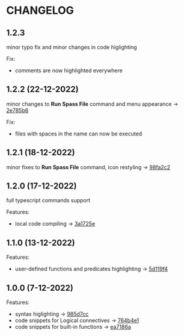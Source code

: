 # CHANGELOG

## 1.2.3 

minor typo fix and minor changes in code higlighting

Fix:
- comments are now highlighted everywhere

## 1.2.2 (22-12-2022)

minor changes to **Run Spass File** command and menu appearance -> [2e785b6](https://github.com/Ghiiso/Spass-VS-Code-extension/tree/2e785b60e8462c47d44eef0341dd4685a4c76593)

Fix:
- files with spaces in the name can now be executed

## 1.2.1 (18-12-2022)

minor fixes to **Run Spass File** command, icon restyling -> [98fa2c2](https://github.com/Ghiiso/Spass-VS-Code-extension/tree/98fa2c263e778a24e66a263929a12083ba6a9f47)

## 1.2.0 (17-12-2022)

full typescript commands support

Features:
- local code compiling -> [3a1725e](https://github.com/Ghiiso/Spass-VS-Code-extension/tree/3a1725e949702548c49d4a05f23ee2caab3803af)

## 1.1.0 (13-12-2022)

Features:
- user-defined functions and predicates highlighting -> [5d119f4](https://github.com/Ghiiso/Spass-VS-Code-extension/tree/5d119f48eec494637364fe3f8c5f36da742649a2)

## 1.0.0 (7-12-2022)

Features:
- syntax higlighting -> [985d7cc](https://github.com/Ghiiso/Spass-VS-Code-extension/tree/985d7ccc313fe817f46f2e22a61cd0b5eb380897)
- code snippets for Logical connectives -> [764b4e1](https://github.com/Ghiiso/Spass-VS-Code-extension/tree/764b4e1d1617e4ba1573c88885fd60442af7d409)
- code snippets for built-in functions -> [ea7186a](https://github.com/Ghiiso/Spass-VS-Code-extension/tree/ea7186ac5b881f3819cf6bbc88acbd978df50c7e)
